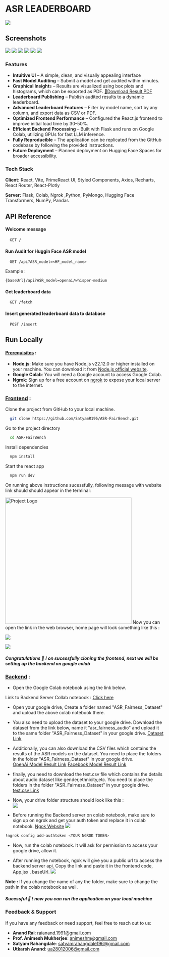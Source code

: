 # ASR LEADERBOARD
![](/public/Github_logo.png)

## Screenshots
![](/public/Req_home.png)
![](/public/Req_result.png)
![](/public/Req_result2.png)
![](/public/Req_result3.png)
![](/public/LBoard.png)
![](/public/Dataset.png)


### Features

- **Intuitive UI** – A simple, clean, and visually appealing interface
- **Fast Model Auditing** – Submit a model and get audited within minutes.
- **Graphical Insight**s – Results are visualized using box plots and histograms, which can be exported as PDF. [📄Download Result PDF](public/Print_Results.pdf)
- **Leaderboard Publishing** – Publish audited results to a dynamic leaderboard.
- **Advanced Leaderboard Features** – Filter by model name, sort by any column, and export data as CSV or PDF.
- **Optimized Frontend Performance** – Configured the React.js frontend to improve initial load time by 30–50%.
- **Efficient Backend Processing** – Built with Flask and runs on Google Colab, utilizing GPUs for fast LLM inference.
- **Fully Reproducible** – The application can be replicated from the GitHub codebase by following the provided instructions.
- **Future Deployment** – Planned deployment on Hugging Face Spaces for broader accessibility.

### Tech Stack

**Client:** React, Vite, PrimeReact UI, Styled Components, Axios, Recharts, React Router, React-Plotly  

**Server:** Flask, Colab, Ngrok ,Python, PyMongo, Hugging Face Transformers, NumPy, Pandas

## API Reference

#### Welcome message
```http
  GET /
```

#### Run Audit for Huggin Face ASR model

```http
  GET /api?ASR_model=<HF_model_name>
```
Example : 
```
{baseUrl}/api?ASR_model=openai/whisper-medium
```
#### Get leaderboard data
```http
  GET /fetch
```
#### Insert generated leaderboard data to database
```http
  POST /insert
```


## Run Locally
####  <u>Prerequisites</u> :
- **Node.js**: Make sure you have Node.js v22.12.0 or higher installed on your machine. You can download it from [Node.js official website](https://nodejs.org/).
- **Google Colab**: You will need a Google account to access Google Colab.
- **Ngrok**: Sign up for a free account on [ngrok](https://ngrok.com/) to expose your local server to the internet.

###  <u>Frontend</u> :

Clone the project from GitHub to your local machine.

```bash
  git clone https://github.com/SatyamR196/ASR-FairBench.git
```

Go to the project directory

```bash
  cd ASR-FairBench
```

Install dependencies

```bash
  npm install
```

Start the react app

```bash
  npm run dev
```
On running above instructions sucessfully, following message with website link should should appear in the terminal:    

<img src="/public/CF1.png" alt="Project Logo" width="400">  
Now you can open the link in the web browser, home page will look something like this :  

<!-- <img src="/public/CF_home.png" alt="Project Logo" width="100%"> -->
![](/public/CF_home.png)
<!-- <img src="/public/CF_Leaderboard.png" alt="Project Logo" width="100%"> -->
![](/public/CF_Leaderboard.png)
#####  Congratulations 🤗 ! on sucessfully cloning the frontend, next we will be setting up the backend on google colab

###  <u>Backend</u> :  
- Open the Google Colab notebook using the link below.

Link to Backend Server Collab notebook : <a href="https://colab.research.google.com/drive/1nIA8IyejvuRauvFbOCbpRlN1sEIK01Gh#scrollTo=_bZc5hkTEfWE"> Click here </a>

- Open your google drive, Create a folder named "ASR_Fairness_Dataset" and upload the above colab notebook there.

- You also need to upload the dataset to your google drive. Download the dataset from the link below, name it "asr_fairness_audio" and upload it to the same folder "ASR_Fairness_Dataset" in your google drive. [Dataset Link](https://drive.google.com/drive/folders/1lTT8NF9hVRpO4NYrn2qV8dNTmP9CNtVG)

- Additionally, you can also download the CSV files which contains the results of the ASR models on the dataset. You need to place the folders in the folder "ASR_Fairness_Dataset" in your google drive.  
 [OpenAi Model Result Link](https://drive.google.com/drive/folders/1mWnlz4wIfIYkxOLB8zjfta62Eg9ZaB4P?usp=drive_link)
[Facebook Model Result Link](https://drive.google.com/drive/folders/1-VDnwbLPDrUWdw67x-KUYYQ46PFT5lbd?usp=drive_link)

- finally, you need to download the test.csv file which contains the details about audio dataset like gender,ethnicity,etc. You need to place the folders in the folder "ASR_Fairness_Dataset" in your google drive.  
 [test.csv Link](https://drive.google.com/file/d/1-54UJWB7g9pXB8t5X6wYdBA_KClRIgLf/view?usp=drive_link)

- Now, your drive folder structure should look like this :  
![](/public/Backend4.png)

- Before running the Backend server on colab notebook, make sure to sign up on ngrok and get your auth token and replace it in colab notebook. [Ngok Website](https://dashboard.ngrok.com/get-started/your-authtoken)
![](/public/ngrok_token.png)

```bash
!ngrok config add-authtoken <YOUR NGROK TOKEN>
```

- Now, run the colab notebook. It will ask for permission to access your google drive, allow it.

- After running the notebook, ngok will give you a public url to access the backend server api. Copy the link and paste it in the frontend code, App.jsx , baseUrl.
![](/public/Url_app.png)

**Note :** If you change the name of any the folder, make sure to change the path in the colab notebook as well.

#####  Sucessful 🤗 ! now you can run the application on your local machine

### Feedback & Support

If you have any feedback or need support, feel free to reach out to us:

- **Anand Rai**: [raianand.1991@gmail.com](mailto:raianand.1991@gmail.com)
- **Prof. Animesh Mukherjee**: [animeshm@gmail.com](mailto:animeshm@gmail.com)
- **Satyam Rahangdale**: [satyamrahangdale196@gmail.com](mailto:satyamrahangdale196@gmail.com)
- **Utkarsh Anand**: [ua28012006@gmail.com](mailto:ua28012006@gmail.com)
